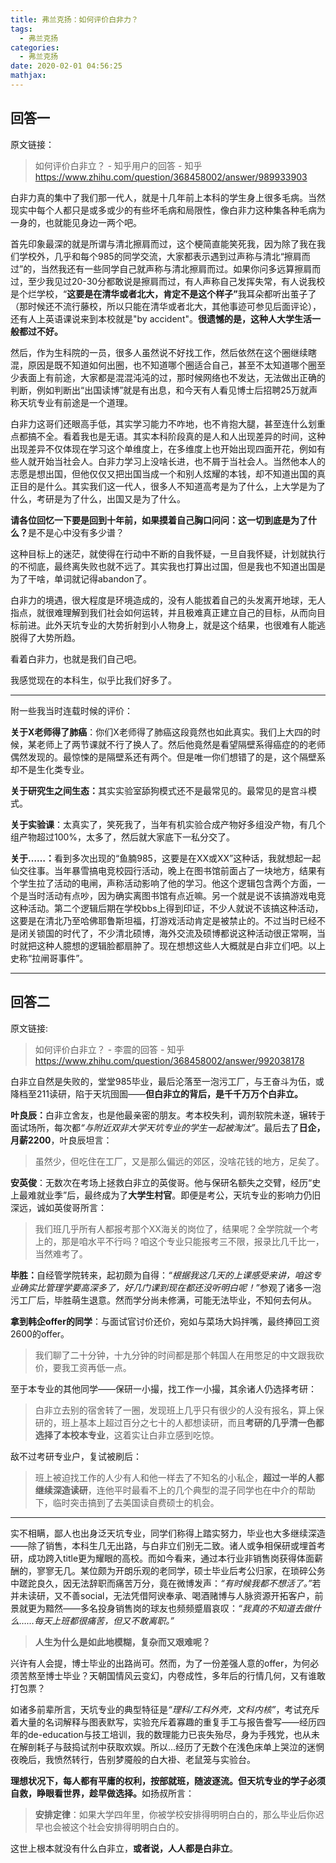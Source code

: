 ```yaml
---
title: 弗兰克扬：如何评价白非力？
tags:
  - 弗兰克扬
categories:
  - 弗兰克扬
date: 2020-02-01 04:56:25
mathjax:
---
```


## 回答一

原文链接：

>如何评价白非立？ - 知乎用户的回答 - 知乎 https://www.zhihu.com/question/368458002/answer/989933903

<div class="RichContent-inner"><span class="RichText ztext CopyrightRichText-richText" itemprop="text"><p>白非力真的集中了我们那一代人，就是十几年前上本科的学生身上很多毛病。当然现实中每个人都只是或多或少的有些坏毛病和局限性，像白非力这种集各种毛病为一身的，也就能见身边一两个吧。</p><p>首先印象最深的就是所谓与清北擦肩而过，这个梗简直能笑死我，因为除了我在我们学校外，几乎和每个985的同学交流，大家都表示遇到过声称与清北“擦肩而过”的，当然我还有一些同学自己就声称与清北擦肩而过。如果你问多远算擦肩而过，至少我见过20-30分都敢说是擦肩而过，有人声称自己发挥失常，有人说我校是个烂学校，“<b>这要是在清华或者北大，肯定不是这个样子”</b>我耳朵都听出茧子了（那时候还不流行藤校，所以只能在清华或者北大，其他事迹可参见后面评论），还有人上英语课说来到本校就是"by accident"。<b>很遗憾的是，这种人大学生活一般都过不好。</b></p><p>然后，作为生科院的一员，很多人虽然说不好找工作，然后依然在这个圈继续瞎混，原因是既不知道如何出圈，也不知道哪个圈适合自己，甚至不太知道哪个圈至少表面上有前途，大家都是混混沌沌的过，那时候网络也不发达，无法做出正确的判断，例如判断出“出国读博”就是有出息，和今天有人看见博士后招聘25万就声称天坑专业有前途是一个道理。</p><p>白非力这哥们还眼高手低，其实学习能力不咋地，也不肯抱大腿，甚至连什么划重点都搞不全。看着我也是无语。其实本科阶段真的是人和人出现差异的时间，这种出现差异不仅体现在学习这个单维度上，在多维度上也开始出现四面开花，例如有些人就开始当社会人。白非力学习上没啥长进，也不屑于当社会人。当然他本人的志愿是想出国，但他仅仅又把出国当成一个和别人炫耀的本钱，却不知道出国的真正目的是什么。其实我们这一代人，很多人不知道高考是为了什么，上大学是为了什么，考研是为了什么，出国又是为了什么。</p><p><b>请各位回忆一下要是回到十年前，如果摸着自己胸口问问：这一切到底是为了什么？</b>是不是心中没有多少谱？</p><p>这种目标上的迷茫，就使得在行动中不断的自我怀疑，一旦自我怀疑，计划就执行的不彻底，最终离失败也就不远了。其实我也打算出过国，但是我也不知道出国是为了干啥，单词就记得abandon了。</p><p>白非力的境遇，很大程度是环境造成的，没有人能拔着自己的头发离开地球，无人指点，就很难理解到我们社会如何运转，并且极难真正建立自己的目标，从而向目标前进。此外天坑专业的大势折射到小人物身上，就是这个结果，也很难有人能逃脱得了大势所趋。</p><p>看着白非力，也就是我们自己吧。</p><p>我感觉现在的本科生，似乎比我们好多了。</p><hr><p>附一些我当时连载时候的评价：</p><p><b>关于X老师得了肺癌</b>：你们X老师得了肺癌这段竟然也如此真实。我们上大四的时候，某老师上了两节课就不行了换人了。然后他竟然是看望隔壁系得癌症的的老师偶然发现的。最惊悚的是隔壁系还有两个。但是唯一你们想错了的是，这个隔壁系却不是生化类专业。</p><p><b>关于研究生之间生态：</b>其实实验室舔狗模式还不是最常见的。最常见的是宫斗模式。</p><p><b>关于实验课</b>：太真实了，笑死我了，当年有机实验合成产物好多组没产物，有几个组产物超过100%，太多了，然后就大家底下一私分交了。</p><p><b>关于……：</b>看到多次出现的“鱼腩985，这要是在XX或XX”这种话，我就想起一起仙交往事。当年暴雪搞电竞校园行活动，晚上在图书馆前面占了一块地方，结果有个学生拉了活动的电闸，声称活动影响了他的学习。他这个逻辑包含两个方面，一个是当时活动有点吵，因为确实离图书馆有点近嘛。另一个就是说不该搞游戏电竞这种活动。第二个逻辑后期在学校bbs上得到印证，不少人就说不该搞这种活动，这要是在清北乃至哈佛耶鲁斯坦福，打游戏活动肯定是被禁止的。不过当时已经不是闭关锁国的时代了，不少清北硕博，海外交流及硕博都说这种活动很正常啊，当时就把这种人臆想的逻辑脸都扇肿了。现在想想这些人大概就是白非立们吧。以上史称“拉闸哥事件”。</p><p></p></span></div>

---

## 回答二

原文链接:

>如何评价白非立？ - 李震的回答 - 知乎 https://www.zhihu.com/question/368458002/answer/992038178

<div class="RichContent-inner"><span class="RichText ztext CopyrightRichText-richText" itemprop="text"><p>白非立自然是失败的，堂堂985毕业，最后沦落至一泡污工厂，与王奋斗为伍，或降档至211读研，陷于天坑囹圄——<b>但白非立的背后，是千千万万个白非立。</b></p><p><b>叶良辰：</b>白非立舍友，也是他最亲密的朋友。考本校失利，调剂软院未遂，辗转于面试场所，每次都<i>“与附近双非大学天坑专业的学生一起被淘汰”</i>。最后去了<b>日企，月薪2200</b>，叶良辰坦言：</p><blockquote>虽然少，但吃住在工厂，又是那么偏远的郊区，没啥花钱的地方，足矣了。</blockquote><p><b>安英俊</b>：无数次在考场上拯救白非立的英俊哥。他与保研名额失之交臂，经历“史上最难就业季”后，最终成为了<b>大学生村官</b>。即便是考公，天坑专业的影响力仍旧深远，诚如英俊哥所言：</p><blockquote>我们班几乎所有人都报考那个XX海关的岗位了，结果呢？全学院就一个考上的，那是咱水平不行吗？咱这个专业只能报考三不限，报录比几千比一，当然难考了。</blockquote><p><b>毕胜：</b>自经管学院转来，起初颇为自得：<i>“根据我这几天的上课感受来讲，咱这专业确实比管理学要高深多了，好几门课到现在都还没听明白呢！”</i>参观了诸多一泡污工厂后，毕胜萌生退意。然而学分尚未修满，可能无法毕业，不知何去何从。</p><p><b>拿到韩企offer的同学</b>：与面试官讨价还价，宛如与菜场大妈拌嘴，最终捧回工资2600的offer。</p><blockquote>我们聊了二十分钟，十九分钟的时间都是那个韩国人在用憋足的中文跟我砍价，要我工资再低一点。</blockquote><p>至于本专业的其他同学——保研一小撮，找工作一小撮，其余诸人仍选择考研：</p><blockquote>白非立去别的宿舍转了一圈，发现班上几乎只有很少的人没有报名，算上保研的，班上基本上超过百分之七十的人都想读研，而且<b>考研的几乎清一色都选择了本校本专业</b>，这着实让白非立感到吃惊。</blockquote><p>敌不过考研专业户，复试被刷后：</p><blockquote>班上被迫找工作的人少有人和他一样去了不知名的小私企，<b>超过一半的人都继续深造读研</b>，连他平时最看不上的几个典型的混子同学也在中介的帮助下，临时突击搞到了去美国读自费硕士的机会。</blockquote><hr><p>实不相瞒，鄙人也出身泛天坑专业，同学们称得上踏实努力，毕业也大多继续深造——除了销售，本科生几无出路，与白非立们别无二致。诸人或争相保研或埋首考研，成功跨入title更为耀眼的高校。而如今看来，通过本行业非销售岗获得体面薪酬的，寥寥无几。某位颇为开朗乐观的老同学，硕士毕业后考公归家，在琐碎公务中蹉跎良久，因无法辞职而痛苦万分，竟在微博发声：<i>“有时候我都不想活了。”</i>若并未读研，又不善social，无法凭借阿谀奉承、喝酒赌博与人脉资源开拓客户，前景就更为黯然——多名投身销售岗的球友也频频蹙眉哀叹：<i>“我真的不知道去做什么……每天上班都很痛苦，但又不敢离职。”</i></p><blockquote><b>人生为什么是如此地模糊，复杂而又艰难呢？</b></blockquote><p>兴许有人会提，博士毕业的出路尚可。然而，为了一份差强人意的offer，为何必须苦熬至博士毕业？天朝国情风云变幻，内卷成性，多年后的行情几何，又有谁敢打包票？</p><p>如诸多前辈所言，天坑专业的典型特征是<i>“理科/工科外壳，文科内核”</i>，考试充斥着大量的名词解释与图表默写，实验充斥着寡趣的重复手工与报告誊写——经历四年的de-education与技工培训，我的数理能力已丧失殆尽，身为手残党，也从未在解剖耗子与鼓捣试剂中获取欢娱。所以...经历了无数个在浅色床单上哭泣的迷惘夜晚后，我愤然转行，告别梦魇般的白大褂、老鼠笼与实验台。</p><p><b>理想状况下，每人都有平庸的权利，按部就班，随波逐流。但天坑专业的学子必须自救，睁眼看世界，趁早做选择。</b>如扬叔所言：</p><blockquote><b>安排定律</b>：如果大学四年里，你被学校安排得明明白白的，那么毕业后你迟早也会被这个社会安排得明明白白的。</blockquote><p>这世上根本就没有什么白非立，<b>或者说，人人都是白非立</b>。</p></span></div>

